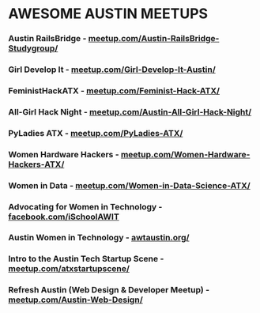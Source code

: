 AWESOME AUSTIN MEETUPS
=========================

### Austin RailsBridge - [meetup.com/Austin-RailsBridge-Studygroup/](http://www.meetup.com/Austin-RailsBridge-Studygroup/)

### Girl Develop It - [meetup.com/Girl-Develop-It-Austin/](http://www.meetup.com/Girl-Develop-It-Austin/)

### FeministHackATX - [meetup.com/Feminist-Hack-ATX/](http://www.meetup.com/Feminist-Hack-ATX/)

### All-Girl Hack Night - [meetup.com/Austin-All-Girl-Hack-Night/](http://www.meetup.com/Austin-All-Girl-Hack-Night/)

### PyLadies ATX - [meetup.com/PyLadies-ATX/](http://www.meetup.com/PyLadies-ATX/)

### Women Hardware Hackers - [meetup.com/Women-Hardware-Hackers-ATX/](http://www.meetup.com/Women-Hardware-Hackers-ATX/)

### Women in Data - [meetup.com/Women-in-Data-Science-ATX/](http://www.meetup.com/Women-in-Data-Science-ATX/)

### Advocating for Women in Technology - [facebook.com/iSchoolAWIT](https://www.facebook.com/iSchoolAWIT)

### Austin Women in Technology - [awtaustin.org/](http://www.awtaustin.org/)

### Intro to the Austin Tech Startup Scene - [meetup.com/atxstartupscene/](http://www.meetup.com/atxstartupscene/)

### Refresh Austin (Web Design & Developer Meetup) - [meetup.com/Austin-Web-Design/](http://www.meetup.com/Austin-Web-Design/)
